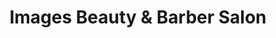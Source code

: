 ---
title: "Images Beauty & Barber Salon"
url: /woodbridge/images-beauty-und-barber-salon/
shop: Friseur
---